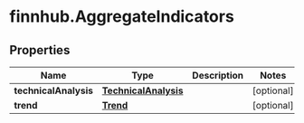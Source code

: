 # finnhub.AggregateIndicators

## Properties

Name | Type | Description | Notes
------------ | ------------- | ------------- | -------------
**technicalAnalysis** | [**TechnicalAnalysis**](TechnicalAnalysis.md) |  | [optional] 
**trend** | [**Trend**](Trend.md) |  | [optional] 


